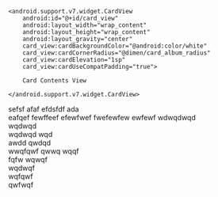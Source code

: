 <LinearLayout xmlns:android="http://schemas.android.com/apk/res/android"
    xmlns:card_view="http://schemas.android.com/apk/res-auto"
    android:layout_width="wrap_content"
    android:layout_height="wrap_content"
    android:clipToPadding="false"
    android:orientation="vertical"
    android:paddingTop="3dp"
    android:paddingRight="5dp"
    android:paddingLeft="5dp">

    <android.support.v7.widget.CardView
        android:id="@+id/card_view"
        android:layout_width="wrap_content"
        android:layout_height="wrap_content"
        android:layout_gravity="center"
        card_view:cardBackgroundColor="@android:color/white"
        card_view:cardCornerRadius="@dimen/card_album_radius"
        card_view:cardElevation="1sp"
        card_view:cardUseCompatPadding="true">
        
        Card Contents View
        
    </android.support.v7.widget.CardView>
</LinearLayout>

sefsf
afaf
efdsfdf
ada     
eafqef
 fewffeef efewfwef
 fwefewfew
 ewfewf
 wdwqdwqd    
 wqdwqd    
  wqdwqd wqd    
  awdd
  qwdqd   
  wwqfqwf qwwq
  wqqf  
  fqfw
 wqwqf  
 wqdwqf  
 wqfqwf  
 qwfwqf
